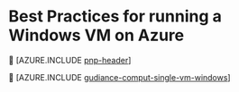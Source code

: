 <properties
 pageTitle="Best practices for Windows VMs | Azure"
 description="Provides best practice information for running Windows virtual machines in Azure."
 services="virtual-machines-windows"
 documentationCenter=""
 authors="mikewasson"
 manager="timlt"
 editor=""
 tags="azure-resource-manager"/>

<tags
ms.service="virtual-machines-windows"
 ms.devlang="na"
 ms.topic="article"
 ms.tgt_pltfrm="vm-windows"
 ms.workload="infrastructure-services"
 ms.date="06/29/2016"
 wacn.date=""
 ms.author="mikewasson"/>
 


# Best Practices for running a Windows VM on Azure


[AZURE.INCLUDE [pnp-header](../../includes/guidance-pnp-header-include.md)]


[AZURE.INCLUDE [gudiance-comput-single-vm-windows](../../includes/guidance-compute-single-vm-windows.md)]

